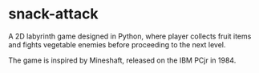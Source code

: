 # snack-attack
A 2D labyrinth game designed in Python, where player collects fruit items and fights vegetable enemies before proceeding to the next level.

The game is inspired by Mineshaft, released on the IBM PCjr in 1984.

